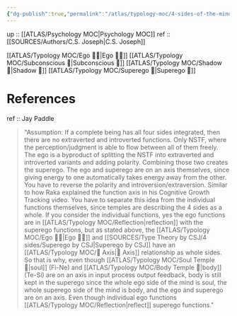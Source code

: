 ```yaml
---
{"dg-publish":true,"permalink":"/atlas/typology-moc/4-sides-of-the-mind/"}
---
```


up :: [[ATLAS/Psychology MOC\|Psychology MOC]] 
ref :: [[SOURCES/Authors/C.S. Joseph\|C.S. Joseph]]

[[ATLAS/Typology MOC/Ego 🙋‍♂️\|Ego 🙋‍♂️]] 
[[ATLAS/Typology MOC/Subconscious 🤸\|Subconscious 🤸]]
[[ATLAS/Typology MOC/Shadow 👤\|Shadow 👤]]
[[ATLAS/Typology MOC/Superego 👹\|Superego 👹]]

# References

ref :: Jay Paddle 
> "Assumption: If a complete being has all four sides integrated, then there are no extraverted and introverted functions. Only NSTF, where the perception/judgment is able to flow between all of them freely. The ego is a byproduct of splitting the NSTF into extraverted and introverted variants and adding polarity. Combining those two creates the superego. 
> The ego and superego are on an axis themselves, since giving energy to one automatically takes energy away from the other. You have to reverse the polarity and introversion/extraversion. Similar to how Raka explained the function axis in his Cognitive Growth Tracking video. You have to separate this idea from the individual functions themselves, since temples are describing the 4 sides as a whole. If you consider the individual functions, yes the ego functions are in [[ATLAS/Typology MOC/Reflection\|reflection]] with the superego functions, but as stated above, the [[ATLAS/Typology MOC/Ego 🙋‍♂️\|Ego 🙋‍♂️]] and [[SOURCES/Type Theory by CSJ/4 sides/Superego by CSJ\|Superego by CSJ]] have an [[ATLAS/Typology MOC/🧲 Axis\|🧲 Axis]] relationship as whole sides. So that is why, even though [[ATLAS/Typology MOC/Soul Temple 👥\|soul]] (Fi-Ne) and [[ATLAS/Typology MOC/Body Temple 🌳\|body]] (Te-Si) are on an axis in input process output feedback, body is still kept in the superego since the whole ego side of the mind is soul, the whole superego side of the mind is body, and the ego and superego are on an axis. Even though individual ego functions [[ATLAS/Typology MOC/Reflection\|reflect]] superego functions."